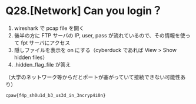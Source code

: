 # Q28.[Network] Can you login？

1. wireshark で pcap file を開く
2. 後半の方に FTP サーバの IP, user, pass が流れているので、その情報を使って fpt サーバにアクセス
3. 隠しファイルを表示を on にする（cyberduck であれば View > Show hidden files）
4. .hidden_flag_file が答え

（大学のネットワーク等からだとポートが塞がっていて接続できない可能性あり）

```
cpaw{f4p_sh0u1d_b3_us3d_in_3ncryp4i0n}
```

